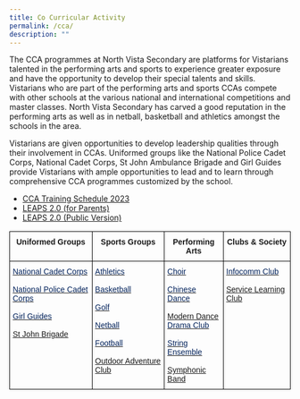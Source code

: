 ```yaml
---
title: Co Curricular Activity
permalink: /cca/
description: ""
---
```

The CCA programmes at North Vista Secondary are platforms for Vistarians talented in the performing arts and sports to experience greater exposure and have the opportunity to develop their special talents and skills. Vistarians who are part of the performing arts and sports CCAs compete with other schools at the various national and international competitions and master classes. North Vista Secondary has carved a good reputation in the performing arts as well as in netball, basketball and athletics amongst the schools in the area.  

Vistarians are given opportunities to develop leadership qualities through their involvement in CCAs. Uniformed groups like the National Police Cadet Corps, National Cadet Corps, St John Ambulance Brigade and Girl Guides provide Vistarians with ample opportunities to lead and to learn through comprehensive CCA programmes customized by the school.

* [CCA Training Schedule 2023](/files/CCA%20Training%20Schedule%202023.pdf)
* [LEAPS 2.0 (for Parents)](/files/LEAPS%202(for%20Parents).pdf)
* [LEAPS 2.0 (Public Version)](/files/LEAPS%202%20(Public%20Version).pdf)

<style type="text/css">
.tg  {border-collapse:collapse;border-spacing:0;}
.tg td{border-color:black;border-style:solid;border-width:1px;font-family:Arial, sans-serif;font-size:14px;
  overflow:hidden;padding:10px 5px;word-break:normal;}
.tg th{border-color:black;border-style:solid;border-width:1px;font-family:Arial, sans-serif;font-size:14px;
  font-weight:normal;overflow:hidden;padding:10px 5px;word-break:normal;}
.tg .tg-amwm{font-weight:bold;text-align:center;vertical-align:top}
.tg .tg-ag3w{color:#02225B;text-align:left;vertical-align:top}
</style>
<table class="tg">
<thead>
  <tr>
    <th class="tg-amwm">Uniformed Groups</th>
    <th class="tg-amwm">Sports Groups</th>
    <th class="tg-amwm">Performing Arts</th>
    <th class="tg-amwm">Clubs &amp; Society</th>
  </tr>
</thead>
<tbody>
  <tr>
    <td class="tg-ag3w"><a href="https://staging.d1y2kgkshfhsca.amplifyapp.com/cca/uniformed-groups/ncc/"><span style="text-decoration:none;color:#02225B">National Cadet Corps</span></a><br><br><a href="https://staging.d1y2kgkshfhsca.amplifyapp.com/cca/uniformed-groups/npcc/"><span style="text-decoration:none;color:#02225B">National Police Cadet Corps</span></a><br><br><a href="https://staging.d1y2kgkshfhsca.amplifyapp.com/cca/uniformed-groups/girl-guides/"><span style="text-decoration:none;color:#02225B">Girl Guides</span></a><br><br><a href="https://staging.d1y2kgkshfhsca.amplifyapp.com/cca/uniformed-groups/st-john-brigade/">St John Brigade</a></td>
    <td class="tg-ag3w"><a href="https://staging.d1y2kgkshfhsca.amplifyapp.com/cca/sports/athletics/"><span style="text-decoration:none;color:#02225B">Athletics</span></a><br><br><a href="https://staging.d1y2kgkshfhsca.amplifyapp.com/cca/sports/football/"><span style="text-decoration:none;color:#02225B">Basketball</span></a><br><br><a href="https://staging.d1y2kgkshfhsca.amplifyapp.com/cca/sports/golf/"><span style="text-decoration:none;color:#02225B">Golf</span></a><br><br><a href="https://staging.d1y2kgkshfhsca.amplifyapp.com/cca/sports/netball/"><span style="text-decoration:none;color:#02225B">Netball</span></a><br><br><a href="https://staging.d1y2kgkshfhsca.amplifyapp.com/cca/sports/football/"><span style="text-decoration:none;color:#02225B">Football</span></a><br><br><a href="https://staging.d1y2kgkshfhsca.amplifyapp.com/cca/sports/odac/">Outdoor Adventure Club</a></td>
    <td class="tg-ag3w"><a href="https://staging.d1y2kgkshfhsca.amplifyapp.com/cca/performing-arts/choir/"><span style="text-decoration:none;color:#02225B">Choir</span></a><br><br><a href="https://staging.d1y2kgkshfhsca.amplifyapp.com/cca/performing-arts/chinese-dance/"><span style="text-decoration:none;color:#02225B">Chinese Dance</span></a><br><br><a href="https://staging.d1y2kgkshfhsca.amplifyapp.com/cca/performing-arts/modern-dance/">Modern Dance</a><br><a href="https://staging.d1y2kgkshfhsca.amplifyapp.com/cca/performing-arts/drama-club/"><span style="text-decoration:none;color:#02225B">Drama Club</span></a><br><br><a href="https://northvistasec.moe.edu.sg/cca/performing-arts/string-ensemble"><span style="text-decoration:none;color:#02225B">String Ensemble</span></a><br><br><a href="https://staging.d1y2kgkshfhsca.amplifyapp.com/cca/performing-arts/band/">Symphonic Band</a></td>
    <td class="tg-ag3w"><a href="https://staging.d1y2kgkshfhsca.amplifyapp.com/cca/clubs-n-society/infocomm-club/"><span style="text-decoration:none;color:#02225B">Infocomm Club</span></a><br><br><a href="https://staging.d1y2kgkshfhsca.amplifyapp.com/cca/clubs-n-society/service-learning-club/">Service Learning Club</a></td>
  </tr>
</tbody>
</table>